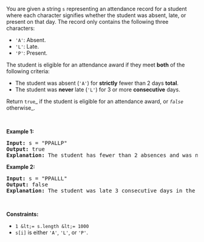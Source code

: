 You are given a string `` s `` representing an attendance record for a student where each character signifies whether the student was absent, late, or present on that day. The record only contains the following three characters:

*   `` 'A' ``: Absent.
*   `` 'L' ``: Late.
*   `` 'P' ``: Present.

The student is eligible for an attendance award if they meet __both__ of the following criteria:

*   The student was absent (`` 'A' ``) for __strictly__ fewer than 2 days __total__.
*   The student was __never__ late (`` 'L' ``) for 3 or more __consecutive__ days.

Return `` true ``_ if the student is eligible for an attendance award, or _`` false ``_ otherwise_.

&nbsp;

__Example 1:__

<pre>
<strong>Input:</strong> s = "PPALLP"
<strong>Output:</strong> true
<strong>Explanation:</strong> The student has fewer than 2 absences and was never late 3 or more consecutive days.
</pre>

__Example 2:__

<pre>
<strong>Input:</strong> s = "PPALLL"
<strong>Output:</strong> false
<strong>Explanation:</strong> The student was late 3 consecutive days in the last 3 days, so is not eligible for the award.
</pre>

&nbsp;

__Constraints:__

*   `` 1 &lt;= s.length &lt;= 1000 ``
*   `` s[i] `` is either `` 'A' ``, `` 'L' ``, or `` 'P' ``.